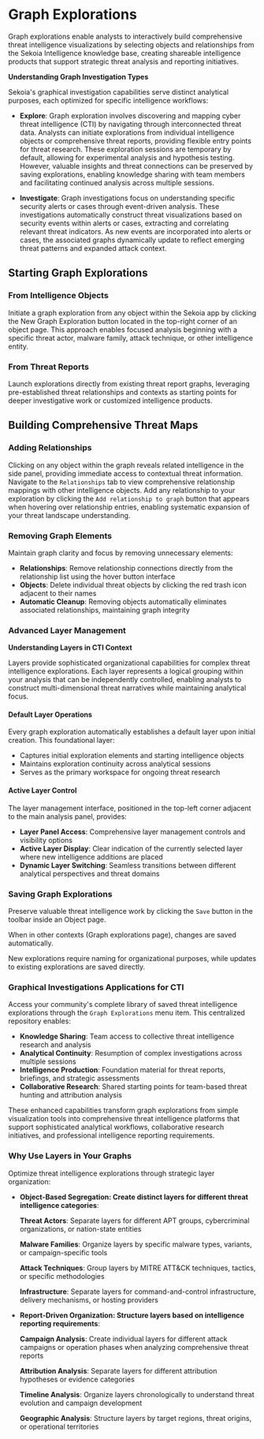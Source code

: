 # Graph Explorations

Graph explorations enable analysts to interactively build comprehensive threat intelligence visualizations by selecting objects and relationships from the Sekoia Intelligence knowledge base, creating shareable intelligence products that support strategic threat analysis and reporting initiatives.

**Understanding Graph Investigation Types**

Sekoia's graphical investigation capabilities serve distinct analytical purposes, each optimized for specific intelligence workflows:

- **Explore**: Graph exploration involves discovering and mapping cyber threat intelligence (CTI) by navigating through interconnected threat data. Analysts can initiate explorations from individual intelligence objects or comprehensive threat reports, providing flexible entry points for threat research. These exploration sessions are temporary by default, allowing for experimental analysis and hypothesis testing. However, valuable insights and threat connections can be preserved by saving explorations, enabling knowledge sharing with team members and facilitating continued analysis across multiple sessions.

- **Investigate**: Graph investigations focus on understanding specific security alerts or cases through event-driven analysis. These investigations automatically construct threat visualizations based on security events within alerts or cases, extracting and correlating relevant threat indicators. As new events are incorporated into alerts or cases, the associated graphs dynamically update to reflect emerging threat patterns and expanded attack context.


## Starting Graph Explorations
### From Intelligence Objects

Initiate a graph exploration from any object within the Sekoia app by clicking the New Graph Exploration button located in the top-right corner of an object page. This approach enables focused analysis beginning with a specific threat actor, malware family, attack technique, or other intelligence entity.

### From Threat Reports

Launch explorations directly from existing threat report graphs, leveraging pre-established threat relationships and contexts as starting points for deeper investigative work or customized intelligence products.

## Building Comprehensive Threat Maps

### Adding Relationships

Clicking on any object within the graph reveals related intelligence in the side panel, providing immediate access to contextual threat information. Navigate to the `Relationships` tab to view comprehensive relationship mappings with other intelligence objects. Add any relationship to your exploration by clicking the `Add relationship to graph` button that appears when hovering over relationship entries, enabling systematic expansion of your threat landscape understanding.

### Removing Graph Elements

Maintain graph clarity and focus by removing unnecessary elements:

- **Relationships**: Remove relationship connections directly from the relationship list using the hover button interface
- **Objects**: Delete individual threat objects by clicking the red trash icon adjacent to their names
- **Automatic Cleanup**: Removing objects automatically eliminates associated relationships, maintaining graph integrity

### Advanced Layer Management

**Understanding Layers in CTI Context**

Layers provide sophisticated organizational capabilities for complex threat intelligence explorations. Each layer represents a logical grouping within your analysis that can be independently controlled, enabling analysts to construct multi-dimensional threat narratives while maintaining analytical focus.

#### Default Layer Operations

Every graph exploration automatically establishes a default layer upon initial creation. This foundational layer:

- Captures initial exploration elements and starting intelligence objects
- Maintains exploration continuity across analytical sessions
- Serves as the primary workspace for ongoing threat research

#### Active Layer Control

The layer management interface, positioned in the top-left corner adjacent to the main analysis panel, provides:

- **Layer Panel Access**: Comprehensive layer management controls and visibility options
- **Active Layer Display**: Clear indication of the currently selected layer where new intelligence additions are placed
- **Dynamic Layer Switching**: Seamless transitions between different analytical perspectives and threat domains

### Saving Graph Explorations

Preserve valuable threat intelligence work by clicking the `Save` button in the toolbar inside an Object page. 

When in other contexts (Graph explorations page), changes are saved automatically. 

New explorations require naming for organizational purposes, while updates to existing explorations are saved directly. 

### Graphical Investigations Applications for CTI 

Access your community's complete library of saved threat intelligence explorations through the `Graph Explorations` menu item. This centralized repository enables:

- **Knowledge Sharing**: Team access to collective threat intelligence research and analysis
- **Analytical Continuity**: Resumption of complex investigations across multiple sessions
- **Intelligence Production**: Foundation material for threat reports, briefings, and strategic assessments
- **Collaborative Research**: Shared starting points for team-based threat hunting and attribution analysis

These enhanced capabilities transform graph explorations from simple visualization tools into comprehensive threat intelligence platforms that support sophisticated analytical workflows, collaborative research initiatives, and professional intelligence reporting requirements.

### Why Use Layers in Your Graphs 

Optimize threat intelligence explorations through strategic layer organization:

- **Object-Based Segregation: Create distinct layers for different threat intelligence categories**:

    **Threat Actors**: Separate layers for different APT groups, cybercriminal organizations, or nation-state entities

    **Malware Families**: Organize layers by specific malware types, variants, or campaign-specific tools

    **Attack Techniques**: Group layers by MITRE ATT&CK techniques, tactics, or specific methodologies

    **Infrastructure**: Separate layers for command-and-control infrastructure, delivery mechanisms, or hosting providers

- **Report-Driven Organization: Structure layers based on intelligence reporting requirements**:

    **Campaign Analysis**: Create individual layers for different attack campaigns or operation phases when analyzing comprehensive threat reports

    **Attribution Analysis**: Separate layers for different attribution hypotheses or evidence categories

    **Timeline Analysis**: Organize layers chronologically to understand threat evolution and campaign development

    **Geographic Analysis**: Structure layers by target regions, threat origins, or operational territories


